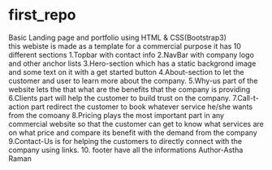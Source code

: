 # first_repo
Basic Landing page and portfolio using HTML &amp; CSS(Bootstrap3)<br>
this webiste is made as a template for a commercial purpose it has 10 different sections
1.Topbar with contact info
2.NavBar with company logo and other anchor lists
3.Hero-section which has a static backgrond image and some text on it with a get started button
4.About-section to let the customer and user to learn more about the company.
5.Why-us part of the website lets the that what are the benefits that the company is providing
6.Clients part will help the customer to build trust on the company.
7.Call-t- action  part redirect the customer to book whatever service he/she wants from the comoany
8.Pricing plays the most important part in any commercial website so that the customer can get to know what services are on what price and compare its benefit with the demand from the company
9.Contact-Us is for helping the customers to directly connect with the company using links.
10. footer have all the informations
Author-Astha Raman
